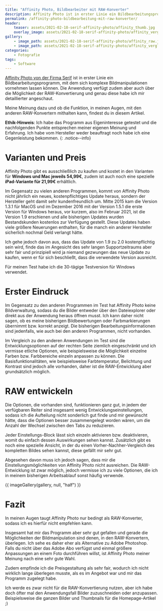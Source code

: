 ```yaml
---
title: "Affinity Photo, Bildbearbeiter mit RAW-Konverter"
description: Affinity Photo ist in erster Linie ein Bildbearbeitungsprogramm, mit dem sich komplexe Bildmanipulationen vornehmen lassen können. Die Anwendung verfügt zudem aber auch über die Möglichkeit der RAW-Konvertierung und genau diese habe ich mir detaillierter angeschaut.
permalink: /affinity-photo-bildbearbeitung-mit-raw-konverter/
header:
    teaser: assets/2021-02-18-serif-affinity-photo/affinity_thumb.jpg
    overlay_image: assets/2021-02-18-serif-affinity-photo/affinity_vergleich.jpg
gallery:
    - image_path: assets/2021-02-18-serif-affinity-photo/affinity_raw.jpg
    - image_path: assets/2021-02-18-serif-affinity-photo/affinity_vergleich.jpg
categories:
    - Fotografie
tags:
    - Software
---
```

[Affinity Photo von der Firma Serif][1] ist in erster Linie ein Bildbearbeitungsprogramm, mit dem sich komplexe Bildmanipulationen vornehmen lassen können. 
Die Anwendung verfügt zudem aber auch über die Möglichkeit der RAW-Konvertierung und genau diese habe ich mir detaillierter angeschaut.

Meine Meinung dazu und ob die Funktion, in meinen Augen, mit den anderen RAW-Konvertern mithalten kann, findest du in diesem Artikel.

**Ethik-Hinweis**: Ich habe das Programm aus Eigeninteresse getestet und die nachfolgenden Punkte entsprechen meiner eigenen Meinung und Erfahrung.
Ich habe vom Hersteller weder beauftragt noch habe ich eine Gegenleistung bekommen.
{: .notice--info}

# Varianten und Preis
Affinity Photo gibt es ausschließlich zu kaufen und kostet in den Varianten für **Windows und Mac jeweils 54,99€**, zudem ist auch noch eine spezielle **iPad-Variante für 21,99€** erhältlich.

Im Gegensatz zu vielen anderen Programmen, kommt von Affinity Photo nicht jährlich ein neues, kostenpflichtiges Update heraus, sondern der Hersteller geht damit sehr kundenfreundlich um. 
Mitte 2015 kam die Version 1.3.1 für MacOS und im Dezember 2016 mit der Version 1.5.1 die erste Version für Windows heraus, vor kurzem, also im Februar 2021, 
ist die Version 1.9 erschienen und alle bisherigen Updates wurden Bestandskunden kostenlos zur Verfügung gestellt. 
Diese Updates haben viele größere Neuerungen enthalten, für die manch ein anderer Hersteller sicherlich nochmal Geld verlangt hätte.

Ich gehe jedoch davon aus, dass das Update von 1.9 zu 2.0 kostenpflichtig sein wird, finde das im Angesicht des sehr langen Supportzeitraums aber sehr fair 
und prinzipiell wird ja niemand gezwungen das neue Update zu kaufen, wenn er für sich beschließt, dass die verwendete Version ausreicht.

Für meinen Test habe ich die 30-tägige Testversion für Windows verwendet.

# Erster Eindruck
Im Gegensatz zu den anderen Programmen im Test hat Affinity Photo keine Bildverwaltung, sodass du die Bilder entweder über den Dateiexplorer oder direkt aus der Anwendung heraus öffnen musst. 
Ich kann daher nicht sagen, ob es meine bisherigen Bildbewertungen oder Farbmarkierungen übernimmt bzw. korrekt anzeigt. Die bisherigen Bearbeitungsinformationen sind jedenfalls, wie auch bei den anderen Programmen, nicht vorhanden.

Im Vergleich zu den anderen Anwendungen im Test sind die Entwicklungsoptionen auf der rechten Seite ziemlich eingeschränkt 
und ich vermisse etliche Optionen, wie beispielsweise die Möglichkeit einzelne Farben bzw. Farbbereiche einzeln anpassen zu können. 
Die Basisfunktionalitäten, wie beispielsweise Farbtemperatur, Belichtung und Kontrast sind jedoch alle vorhanden, daher ist die RAW-Entwicklung aber grundsätzlich möglich.

# RAW entwickeln
Die Optionen, die vorhanden sind, funktionieren ganz gut, in jedem der verfügbaren Reiter sind insgesamt wenig Entwicklungseinstellungen, 
sodass ich die Aufteilung nicht sonderlich gut finde und mir gewünscht hätte, dass die Optionen besser zusammengelegt worden wären, um die Anzahl der Wechsel zwischen den Tabs zu reduzieren.

Jeder Einstellungs-Block lässt sich einzeln aktivieren bzw. deaktivieren, womit du einfach dessen Auswirkungen sehen kannst. 
Zusätzlich gibt es noch eine spezielle Ansicht, in der du einen Vorher-Nachher-Vergleich des kompletten Bildes sehen kannst, diese gefällt mir sehr gut.

Abgesehen davon muss ich jedoch sagen, dass mir die Einstellungsmöglichkeiten von Affinity Photo nicht ausreichen. 
Die RAW-Entwicklung ist zwar möglich, jedoch vermisse ich zu viele Optionen, die ich in meinem bisherigen Arbeitsablauf sonst häufig verwende.

{{ imageGallery(gallery, null, "half") }}

# Fazit
In meinen Augen taugt Affinity Photo nur bedingt als RAW-Konverter, sodass ich es hierfür nicht empfehlen kann.

Insgesamt hat mir das Programm aber sehr gut gefallen und gerade die Möglichkeiten der Bildmanipulation sind denen, in den RAW-Konvertern, überlegen. 
Ich sehe es daher eher als Alternative zu Adobe Photoshop. Falls du nicht über das Adobe Abo verfügst und einmal größere Anpassungen an einem Foto durchführen willst, ist Affinity Photo meiner Meinung nach eine sehr gute Wahl.

Zudem empfinde ich die Preisgestaltung als sehr fair, wodurch ich nicht wirklich lange überlegen musste, als es im Angebot war und mir das Programm zugelegt habe. 

Ich werde es zwar nicht für die RAW-Konvertierung nutzen, aber ich habe doch öfter mal den Anwendungsfall Bilder zuzuschneiden oder anzupassen. 
Beispielsweise die ganzen Bilder und Thumbnails für die Homepage-Artikel ;)

[1]: https://affinity.serif.com/de/photo/